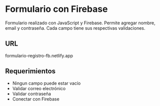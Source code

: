 # Formulario con Firebase  
Formulario realizado con JavaScript y Firebase. Permite agregar nombre, email y contraseña. Cada campo tiene sus respectivas validaciones.  

## URL  
formulario-registro-fb.netlify.app  

## Requerimientos
- Ningun campo puede estar vacío
- Validar correo electrónico
- Validar contraseña
- Conectar con Firebase  
